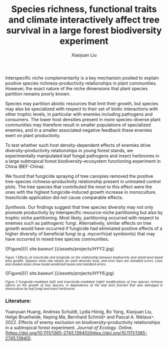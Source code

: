 ﻿---
layout: post
title:  "Species richness, functional traits and climate interactively affect tree survival in a large forest biodiversity experiment"
author: Xiaojuan Liu
categories: [ Paper ]
image: assets/projects/HYY0.jpg
tags: featured
---
Interspecific niche complementarity is a key mechanism posited to explain positive species richness–productivity relationships in plant communities. However, the exact nature of the niche dimensions that plant species partition remains poorly known.

Species may partition abiotic resources that limit their growth, but species may also be specialized with respect to their set of biotic interactions with other trophic levels, in particular with enemies including pathogens and consumers. The lower host densities present in more species-diverse plant communities may therefore result in smaller populations of specialized enemies, and in a smaller associated negative feedback these enemies exert on plant productivity.

To test whether such host density-dependent effects of enemies drive diversity–productivity relationships in young forest stands, we experimentally manipulated leaf fungal pathogens and insect herbivores in a large subtropical forest biodiversity–ecosystem functioning experiment in China (BEF-China).

We found that fungicide spraying of tree canopies removed the positive tree-species richness–productivity relationship present in untreated control plots. The tree species that contributed the most to this effect were the ones with the highest fungicide-induced growth increase in monoculture. Insecticide application did not cause comparable effects.

*Synthesis*. Our findings suggest that tree species diversity may not only promote productivity by interspecific resource-niche partitioning but also by trophic niche partitioning. Most likely, partitioning occurred with respect to enemies such as pathogenic fungi. Alternatively, similar effects on tree growth would have occurred if fungicide had eliminated positive effects of a higher diversity of beneficial fungi (e.g. mycorrhizal symbionts) that may have occurred in mixed tree species communities.<br>

![Figure]({{ site.baseurl }}/assets/projects/HYY2.jpg)
<p style='text-align: justify;' ><span style="font-style: italic; font-size:70%">Figure 1 Effects of insecticide and fungicide on the relationship between biodiversity and stand-level basal area growth. Squares show raw means for each diversity level, and error bars are standard errors. Lines and shaded areas show model-predicted means and standard errors.
</span></p>
![Figure]({{ site.baseurl }}/assets/projects/HYY6.jpg)
<p style='text-align: justify;' ><span style="font-style: italic; font-size:70%">Figure 2 Fungicide-mediated (left) and insecticide-mediated (right) modifications of tree species richness effects on the growth of tree species, in dependence of the leaf area fraction that was damaged in monoculture by leaf fungi and insect herbivores. 
</span></p>


### Literature:
Yuanyuan Huang, Andreas Schuldt, Lydia Hönig, Bo Yang, Xiaojuan Liu, Helge Bruelheide, Keping Ma, Bernhard Schmid<code>&ast;</code> and Pascal A. Niklaus<code>&ast;</code>. 2022. Effects of enemy exclusion on biodiversity–productivity relationships in a subtropical forest experiment. *Journal of Ecology*. Online. [https://doi.org/10.1111/1365-2745.13940](https://doi.org/10.1111/1365-2745.13940).